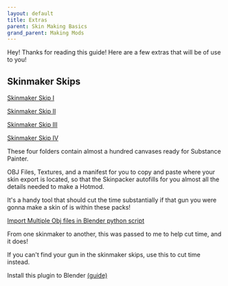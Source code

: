 ```yaml
---
layout: default
title: Extras
parent: Skin Making Basics
grand_parent: Making Mods
---
```


Hey! Thanks for reading this guide! Here are a few extras that will be of use to you!

## Skinmaker Skips

[Skinmaker Skip I](https://www.mediafire.com/file/ywizbrtzyr3ks99/TD%2527s_Skinmaker_Skip_V2.9.zip/file)

[Skinmaker Skip II](https://www.mediafire.com/file/2clbvged8q9wele/TD%2527s_Skinmaker_Skip_II.zip/file)

[Skinmaker Skip III](https://www.mediafire.com/file/5ira6qk23gy767o/TD%2527s_Skinmaker_Skip_III_V1.1.zip/file)

[Skinmaker Skip IV](https://drive.google.com/file/d/18epbWVZOkfDDeELaKsGtcvoSGi_TYzMw/view?usp=sharing)

These four folders contain almost a hundred canvases ready for Substance Painter.

OBJ Files, Textures, and a manifest for you to copy and paste where your skin export is located, so that the Skinpacker
autofills for you almost all the details needed to make a Hotmod.

It's a handy tool that should cut the time substantially if that gun you were gonna make a skin of is within these
packs!

[Import Multiple Obj files in Blender python script](https://www.mediafire.com/file/v802g3ufu844pt0/io_import_multiple_objs.py/file)

From one skinmaker to another, this was passed to me to help cut time, and it does!

If you can't find your gun in the skinmaker skips, use this to cut time instead.

Install this plugin to Blender [(guide)](https://blendersensei.com/definitive-guide-to-installing-blender-addons/)
